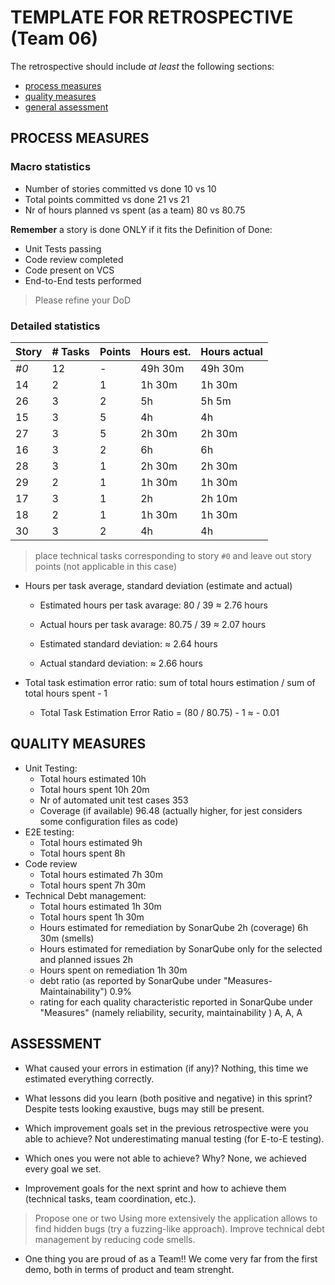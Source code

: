 TEMPLATE FOR RETROSPECTIVE (Team 06)
=====================================

The retrospective should include _at least_ the following
sections:

- [process measures](#process-measures)
- [quality measures](#quality-measures)
- [general assessment](#assessment)

## PROCESS MEASURES 

### Macro statistics

- Number of stories committed vs done 10 vs 10
- Total points committed vs done 21 vs 21
- Nr of hours planned vs spent (as a team) 80 vs 80.75

**Remember**  a story is done ONLY if it fits the Definition of Done:
 
- Unit Tests passing
- Code review completed
- Code present on VCS
- End-to-End tests performed

> Please refine your DoD 

### Detailed statistics

| Story  | # Tasks | Points | Hours est. | Hours actual |
|--------|---------|--------|------------|--------------|
| _#0_   |    12   |    -   |   49h 30m  |    49h 30m   |
| 14     |    2    |    1   |    1h 30m  |     1h 30m   |
| 26     |    3    |    2   |    5h      |     5h 5m    |
| 15     |    3    |    5   |    4h      |     4h       |   
| 27     |    3    |    5   |    2h 30m  |     2h 30m   | 
| 16     |    3    |    2   |    6h      |     6h       |
| 28     |    3    |    1   |    2h 30m  |     2h 30m   | 
| 29     |    2    |    1   |    1h 30m  |     1h 30m   |
| 17     |    3    |    1   |    2h      |     2h 10m   |
| 18     |    2    |    1   |    1h 30m  |     1h 30m   |
| 30     |    3    |    2   |    4h      |     4h       |

> place technical tasks corresponding to story `#0` and leave out story points (not applicable in this case)

- Hours per task average, standard deviation (estimate and actual)
    - Estimated hours per task avarage: 80 / 39 ≈ 2.76 hours
    - Actual hours per task avarage:  80.75 / 39 ≈ 2.07 hours

    - Estimated standard deviation: ≈ 2.64 hours
    - Actual standard deviation: ≈ 2.66 hours

- Total task estimation error ratio: sum of total hours estimation / sum of total hours spent - 1
    - Total Task Estimation Error Ratio = (80 / 80.75) - 1 ≈ - 0.01

  
## QUALITY MEASURES 
- Unit Testing:
  - Total hours estimated 10h 
  - Total hours spent 10h 20m
  - Nr of automated unit test cases 353
  - Coverage (if available) 96.48 (actually higher, for jest considers some configuration files as code)
- E2E testing:
  - Total hours estimated 9h
  - Total hours spent 8h  
- Code review 
  - Total hours estimated 7h 30m
  - Total hours spent 7h 30m  
- Technical Debt management:
  - Total hours estimated 1h 30m
  - Total hours spent 1h 30m
  - Hours estimated for remediation by SonarQube 2h (coverage) 6h 30m (smells)
  - Hours estimated for remediation by SonarQube only for the selected and planned issues 2h
  - Hours spent on remediation 1h 30m
  - debt ratio (as reported by SonarQube under "Measures-Maintainability") 0.9%
  - rating for each quality characteristic reported in SonarQube under "Measures" (namely reliability, security, maintainability ) A, A, A
  


## ASSESSMENT

- What caused your errors in estimation (if any)?
Nothing, this time we estimated everything correctly.

- What lessons did you learn (both positive and negative) in this sprint?
Despite tests looking exaustive, bugs may still be present.

- Which improvement goals set in the previous retrospective were you able to achieve? 
Not underestimating manual testing (for E-to-E testing). 

- Which ones you were not able to achieve? Why?
None, we achieved every goal we set.

- Improvement goals for the next sprint and how to achieve them (technical tasks, team coordination, etc.).
> Propose one or two
Using more extensively the application allows to find hidden bugs (try a fuzzing-like approach).
Improve technical debt management by reducing code smells.

- One thing you are proud of as a Team!!
We come very far from the first demo, both in terms of product and team strenght.